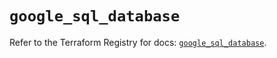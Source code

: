 # `google_sql_database`

Refer to the Terraform Registry for docs: [`google_sql_database`](https://registry.terraform.io/providers/hashicorp/google-beta/6.11.1/docs/resources/google_sql_database).
